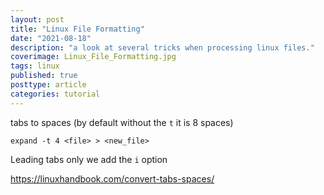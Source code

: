 ```yaml
---
layout: post
title: "Linux File Formatting"
date: "2021-08-18"
description: "a look at several tricks when processing linux files."
coverimage: Linux_File_Formatting.jpg
tags: linux
published: true
posttype: article
categories: tutorial
---
```


tabs to spaces (by default without the `t` it is 8 spaces)
```
expand -t 4 <file> > <new_file>
```

Leading tabs only we add the `i` option

https://linuxhandbook.com/convert-tabs-spaces/